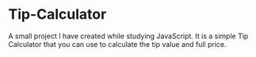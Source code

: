 # Tip-Calculator
A small project  I have created while studying JavaScript. 
It is a simple Tip Calculator that you can use to calculate the tip value and full price.
